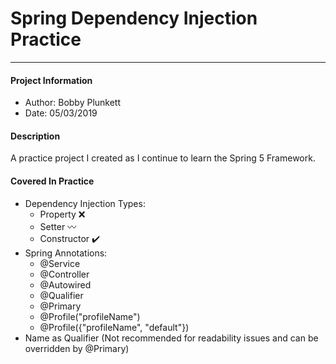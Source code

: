 # Spring Dependency Injection Practice
<hr>

#### Project Information
 * Author: Bobby Plunkett
 * Date: 05/03/2019
 
#### Description
A practice project I created as I continue to learn the Spring 5 Framework.

#### Covered In Practice
 * Dependency Injection Types:
   * Property :x:
   * Setter :wavy_dash:
   * Constructor :heavy_check_mark:
  * Spring Annotations:
    * @Service
    * @Controller
    * @Autowired
    * @Qualifier
    * @Primary
    * @Profile("profileName")
    * @Profile({"profileName", "default"})
   * Name as Qualifier (Not recommended for readability issues and can be overridden by @Primary)